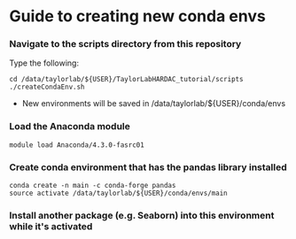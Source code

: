 # Guide to creating new conda envs

### Navigate to the scripts directory from this repository

Type the following:

	cd /data/taylorlab/${USER}/TaylorLabHARDAC_tutorial/scripts
	./createCondaEnv.sh	

- New environments will be saved in /data/taylorlab/${USER}/conda/envs

### Load the Anaconda module
	module load Anaconda/4.3.0-fasrc01

### Create conda environment that has the pandas library installed
	conda create -n main -c conda-forge pandas
	source activate /data/taylorlab/${USER}/conda/envs/main
	
### Install another package (e.g. Seaborn) into this environment while it's activated
	
